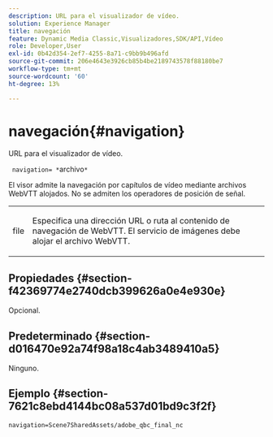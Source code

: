 ```yaml
---
description: URL para el visualizador de vídeo.
solution: Experience Manager
title: navegación
feature: Dynamic Media Classic,Visualizadores,SDK/API,Vídeo
role: Developer,User
exl-id: 0b42d354-2ef7-4255-8a71-c9bb9b496afd
source-git-commit: 206e4643e3926cb85b4be2189743578f88180be7
workflow-type: tm+mt
source-wordcount: '60'
ht-degree: 13%

---
```


# navegación{#navigation}

URL para el visualizador de vídeo.

` navigation= *`archivo`*`

El visor admite la navegación por capítulos de vídeo mediante archivos WebVTT alojados. No se admiten los operadores de posición de señal.

<table id="table_C616483932C2482CA9794DDD7313FD7C"> 
 <tbody> 
  <tr> 
   <td colname="col1"> <p> <span class="codeph"> <span class="varname"> file</span> </span> </p> </td> 
   <td colname="col2"> <p> Especifica una dirección URL o ruta al contenido de navegación de WebVTT. El servicio de imágenes debe alojar el archivo WebVTT. </p> </td> 
  </tr> 
 </tbody> 
</table>

## Propiedades {#section-f42369774e2740dcb399626a0e4e930e}

Opcional.

## Predeterminado {#section-d016470e92a74f98a18c4ab3489410a5}

Ninguno.

## Ejemplo {#section-7621c8ebd4144bc08a537d01bd9c3f2f}

```
navigation=Scene7SharedAssets/adobe_qbc_final_nc
```
